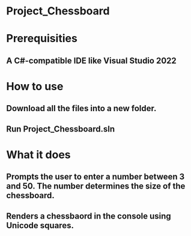 # Project_Chessboard

# Prerequisities
## A C#-compatible IDE like Visual Studio 2022

# How to use
## Download all the files into a new folder.
## Run Project_Chessboard.sln

# What it does
## Prompts the user to enter a number between 3 and 50. The number determines the size of the chessboard.
## Renders a chessbaord in the console using Unicode squares.
